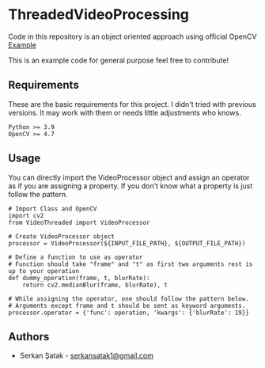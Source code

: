 # ThreadedVideoProcessing

Code in this repository is an object oriented approach using official OpenCV [Example](https://github.com/opencv/opencv/blob/master/samples/python/video_threaded.py)

This is an example code for general purpose feel free to contribute!

## Requirements

These are the basic requirements for this project. I didn't tried with previous versions. It may work with them or needs little adjustments who knows.

```
Python >= 3.9 
OpenCV >= 4.7
```

## Usage

You can directly import the VideoProcessor object and assign an operator as if you are assigning a property.
If you don't know what a property is just follow the pattern.

```
# Import Class and OpenCV
import cv2
from VideoThreaded import VideoProcessor

# Create VideoProcessor object
processor = VideoProcessor(${INPUT_FILE_PATH}, ${OUTPUT_FILE_PATH})

# Define a function to use as operator
# Function should take "frame" and "t" as first two arguments rest is up to your operation
def dummy_operation(frame, t, blurRate):
    return cv2.medianBlur(frame, blurRate), t

# While assigning the operator, one should follow the pattern below.
# Arguments except frame and t should be sent as keyword arguments.
processor.operator = {'func': operation, 'kwargs': {'blurRate': 19}}
```

## Authors

* Serkan Şatak - serkansatak1@gmail.com

